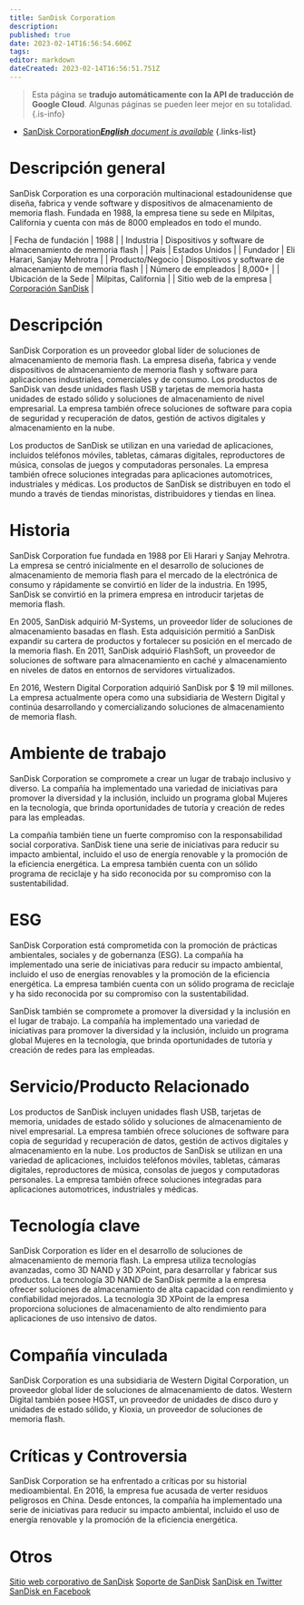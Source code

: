 ```yaml
---
title: SanDisk Corporation
description: 
published: true
date: 2023-02-14T16:56:54.606Z
tags: 
editor: markdown
dateCreated: 2023-02-14T16:56:51.751Z
---
```


> Esta página se **tradujo automáticamente con la API de traducción de Google Cloud**.
Algunas páginas se pueden leer mejor en su totalidad.{.is-info}



- [SanDisk Corporation***English** document is available*](/en/Knowledge-base/Dictionary/Company/sandisk-corporation)
{.links-list}


# Descripción general
SanDisk Corporation es una corporación multinacional estadounidense que diseña, fabrica y vende software y dispositivos de almacenamiento de memoria flash. Fundada en 1988, la empresa tiene su sede en Milpitas, California y cuenta con más de 8000 empleados en todo el mundo.

| Fecha de fundación | 1988 |
| Industria | Dispositivos y software de almacenamiento de memoria flash |
| País | Estados Unidos |
| Fundador | Eli Harari, Sanjay Mehrotra |
| Producto/Negocio | Dispositivos y software de almacenamiento de memoria flash |
| Número de empleados | 8,000+ |
| Ubicación de la Sede | Milpitas, California |
| Sitio web de la empresa | [Corporación SanDisk](https://www.sandisk.com/) |

# Descripción
SanDisk Corporation es un proveedor global líder de soluciones de almacenamiento de memoria flash. La empresa diseña, fabrica y vende dispositivos de almacenamiento de memoria flash y software para aplicaciones industriales, comerciales y de consumo. Los productos de SanDisk van desde unidades flash USB y tarjetas de memoria hasta unidades de estado sólido y soluciones de almacenamiento de nivel empresarial. La empresa también ofrece soluciones de software para copia de seguridad y recuperación de datos, gestión de activos digitales y almacenamiento en la nube.

Los productos de SanDisk se utilizan en una variedad de aplicaciones, incluidos teléfonos móviles, tabletas, cámaras digitales, reproductores de música, consolas de juegos y computadoras personales. La empresa también ofrece soluciones integradas para aplicaciones automotrices, industriales y médicas. Los productos de SanDisk se distribuyen en todo el mundo a través de tiendas minoristas, distribuidores y tiendas en línea.

# Historia
SanDisk Corporation fue fundada en 1988 por Eli Harari y Sanjay Mehrotra. La empresa se centró inicialmente en el desarrollo de soluciones de almacenamiento de memoria flash para el mercado de la electrónica de consumo y rápidamente se convirtió en líder de la industria. En 1995, SanDisk se convirtió en la primera empresa en introducir tarjetas de memoria flash.

En 2005, SanDisk adquirió M-Systems, un proveedor líder de soluciones de almacenamiento basadas en flash. Esta adquisición permitió a SanDisk expandir su cartera de productos y fortalecer su posición en el mercado de la memoria flash. En 2011, SanDisk adquirió FlashSoft, un proveedor de soluciones de software para almacenamiento en caché y almacenamiento en niveles de datos en entornos de servidores virtualizados.

En 2016, Western Digital Corporation adquirió SanDisk por $ 19 mil millones. La empresa actualmente opera como una subsidiaria de Western Digital y continúa desarrollando y comercializando soluciones de almacenamiento de memoria flash.

# Ambiente de trabajo
SanDisk Corporation se compromete a crear un lugar de trabajo inclusivo y diverso. La compañía ha implementado una variedad de iniciativas para promover la diversidad y la inclusión, incluido un programa global Mujeres en la tecnología, que brinda oportunidades de tutoría y creación de redes para las empleadas.

La compañía también tiene un fuerte compromiso con la responsabilidad social corporativa. SanDisk tiene una serie de iniciativas para reducir su impacto ambiental, incluido el uso de energía renovable y la promoción de la eficiencia energética. La empresa también cuenta con un sólido programa de reciclaje y ha sido reconocida por su compromiso con la sustentabilidad.

# ESG
SanDisk Corporation está comprometida con la promoción de prácticas ambientales, sociales y de gobernanza (ESG). La compañía ha implementado una serie de iniciativas para reducir su impacto ambiental, incluido el uso de energías renovables y la promoción de la eficiencia energética. La empresa también cuenta con un sólido programa de reciclaje y ha sido reconocida por su compromiso con la sustentabilidad.

SanDisk también se compromete a promover la diversidad y la inclusión en el lugar de trabajo. La compañía ha implementado una variedad de iniciativas para promover la diversidad y la inclusión, incluido un programa global Mujeres en la tecnología, que brinda oportunidades de tutoría y creación de redes para las empleadas.

# Servicio/Producto Relacionado
Los productos de SanDisk incluyen unidades flash USB, tarjetas de memoria, unidades de estado sólido y soluciones de almacenamiento de nivel empresarial. La empresa también ofrece soluciones de software para copia de seguridad y recuperación de datos, gestión de activos digitales y almacenamiento en la nube. Los productos de SanDisk se utilizan en una variedad de aplicaciones, incluidos teléfonos móviles, tabletas, cámaras digitales, reproductores de música, consolas de juegos y computadoras personales. La empresa también ofrece soluciones integradas para aplicaciones automotrices, industriales y médicas.

# Tecnología clave
SanDisk Corporation es líder en el desarrollo de soluciones de almacenamiento de memoria flash. La empresa utiliza tecnologías avanzadas, como 3D NAND y 3D XPoint, para desarrollar y fabricar sus productos. La tecnología 3D NAND de SanDisk permite a la empresa ofrecer soluciones de almacenamiento de alta capacidad con rendimiento y confiabilidad mejorados. La tecnología 3D XPoint de la empresa proporciona soluciones de almacenamiento de alto rendimiento para aplicaciones de uso intensivo de datos.

# Compañía vinculada
SanDisk Corporation es una subsidiaria de Western Digital Corporation, un proveedor global líder de soluciones de almacenamiento de datos. Western Digital también posee HGST, un proveedor de unidades de disco duro y unidades de estado sólido, y Kioxia, un proveedor de soluciones de memoria flash.

# Críticas y Controversia
SanDisk Corporation se ha enfrentado a críticas por su historial medioambiental. En 2016, la empresa fue acusada de verter residuos peligrosos en China. Desde entonces, la compañía ha implementado una serie de iniciativas para reducir su impacto ambiental, incluido el uso de energía renovable y la promoción de la eficiencia energética.

# Otros
[Sitio web corporativo de SanDisk](https://www.sandisk.com/)
[Soporte de SanDisk](https://support.sandisk.com/)
[SanDisk en Twitter](https://twitter.com/SanDisk)
[SanDisk en Facebook](https://www.facebook.com/SanDisk/)